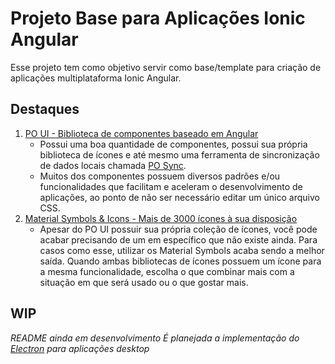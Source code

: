 # Projeto Base para Aplicações Ionic Angular

Esse projeto tem como objetivo servir como base/template para criação de aplicações multiplataforma Ionic Angular.

## Destaques

1. [PO UI - Biblioteca de componentes baseado em Angular](https://po-ui.io/)
   - Possui uma boa quantidade de componentes, possui sua própria biblioteca de ícones e até mesmo uma ferramenta de sincronização de dados locais chamada [PO Sync](https://po-ui.io/guides/sync-fundamentals).
   - Muitos dos componentes possuem diversos padrões e/ou funcionalidades que facilitam e aceleram o desenvolvimento de aplicações, ao ponto de não ser necessário editar um único arquivo CSS.
2. [Material Symbols & Icons - Mais de 3000 ícones à sua disposição](https://fonts.google.com/icons?icon.platform=web)
   - Apesar do PO UI possuir sua própria coleção de ícones, você pode acabar precisando de um em específico que não existe ainda. Para casos como esse, utilizar os Material Symbols acaba sendo a melhor saída. Quando ambas bibliotecas de ícones possuem um ícone para a mesma funcionalidade, escolha o que combinar mais com a situação em que será usado ou o que gostar mais.

## WIP

_README ainda em desenvolvimento_
_É planejada a implementação do [Electron](https://www.electronjs.org/) para aplicações desktop_
